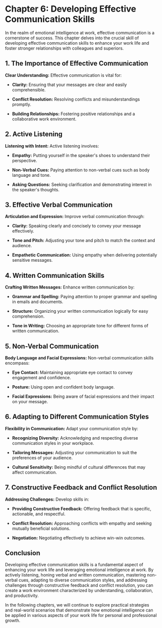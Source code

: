 Chapter 6: Developing Effective Communication Skills
====================================================

In the realm of emotional intelligence at work, effective communication is a cornerstone of success. This chapter delves into the crucial skill of developing effective communication skills to enhance your work life and foster stronger relationships with colleagues and superiors.

**1. The Importance of Effective Communication**
------------------------------------------------

**Clear Understanding:** Effective communication is vital for:

* **Clarity:** Ensuring that your messages are clear and easily comprehensible.

* **Conflict Resolution:** Resolving conflicts and misunderstandings promptly.

* **Building Relationships:** Fostering positive relationships and a collaborative work environment.

**2. Active Listening**
-----------------------

**Listening with Intent:** Active listening involves:

* **Empathy:** Putting yourself in the speaker's shoes to understand their perspective.

* **Non-Verbal Cues:** Paying attention to non-verbal cues such as body language and tone.

* **Asking Questions:** Seeking clarification and demonstrating interest in the speaker's thoughts.

**3. Effective Verbal Communication**
-------------------------------------

**Articulation and Expression:** Improve verbal communication through:

* **Clarity:** Speaking clearly and concisely to convey your message effectively.

* **Tone and Pitch:** Adjusting your tone and pitch to match the context and audience.

* **Empathetic Communication:** Using empathy when delivering potentially sensitive messages.

**4. Written Communication Skills**
-----------------------------------

**Crafting Written Messages:** Enhance written communication by:

* **Grammar and Spelling:** Paying attention to proper grammar and spelling in emails and documents.

* **Structure:** Organizing your written communication logically for easy comprehension.

* **Tone in Writing:** Choosing an appropriate tone for different forms of written communication.

**5. Non-Verbal Communication**
-------------------------------

**Body Language and Facial Expressions:** Non-verbal communication skills encompass:

* **Eye Contact:** Maintaining appropriate eye contact to convey engagement and confidence.

* **Posture:** Using open and confident body language.

* **Facial Expressions:** Being aware of facial expressions and their impact on your message.

**6. Adapting to Different Communication Styles**
-------------------------------------------------

**Flexibility in Communication:** Adapt your communication style by:

* **Recognizing Diversity:** Acknowledging and respecting diverse communication styles in your workplace.

* **Tailoring Messages:** Adjusting your communication to suit the preferences of your audience.

* **Cultural Sensitivity:** Being mindful of cultural differences that may affect communication.

**7. Constructive Feedback and Conflict Resolution**
----------------------------------------------------

**Addressing Challenges:** Develop skills in:

* **Providing Constructive Feedback:** Offering feedback that is specific, actionable, and respectful.

* **Conflict Resolution:** Approaching conflicts with empathy and seeking mutually beneficial solutions.

* **Negotiation:** Negotiating effectively to achieve win-win outcomes.

**Conclusion**
--------------

Developing effective communication skills is a fundamental aspect of enhancing your work life and leveraging emotional intelligence at work. By actively listening, honing verbal and written communication, mastering non-verbal cues, adapting to diverse communication styles, and addressing challenges through constructive feedback and conflict resolution, you can create a work environment characterized by understanding, collaboration, and productivity.

In the following chapters, we will continue to explore practical strategies and real-world scenarios that demonstrate how emotional intelligence can be applied in various aspects of your work life for personal and professional growth.
